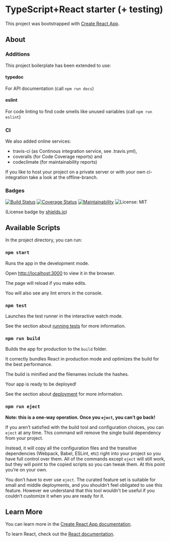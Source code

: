 # TypeScript+React starter (+ testing)

This project was bootstrapped with [Create React App](https://github.com/facebook/create-react-app).

## About

### Additions

This project boilerplate has been extended to use:

#### typedoc

For API documentation (call `npm run docs`)

#### eslint

For code linting to find code smells like unused variables (call `npm run eslint`)

### CI

We also added online services:

- travis-ci (as Continous integration service, see .travis.yml),
- coveralls (for Code Coverage reports) and
- codeclimate (for maintainability reports)

If you like to host your project on a private server or with your own ci-integration take a look at the offline-branch.

### Badges

[![Build Status](https://travis-ci.org/brean/typescript-react-starter.svg)](https://travis-ci.org/brean/typescript-react-starter)
[![Coverage Status](https://coveralls.io/repos/github/brean/typescript-react-starter/badge.svg)](https://coveralls.io/github/brean/typescript-react-starter)
[![Maintainability](https://api.codeclimate.com/v1/badges/597c089ea8d537a4daf0/maintainability)](https://codeclimate.com/github/brean/typescript-react-starter/maintainability)
![License: MIT](https://img.shields.io/badge/License-MIT-blue.svg)

(License badge by [shields.io](https://shields.io/))

## Available Scripts

In the project directory, you can run:

### `npm start`

Runs the app in the development mode.

Open [http://localhost:3000](http://localhost:3000) to view it in the browser.

The page will reload if you make edits.

You will also see any lint errors in the console.

### `npm test`

Launches the test runner in the interactive watch mode.

See the section about [running tests](https://facebook.github.io/create-react-app/docs/running-tests) for more information.

### `npm run build`

Builds the app for production to the `build` folder.

It correctly bundles React in production mode and optimizes the build for the best performance.

The build is minified and the filenames include the hashes.

Your app is ready to be deployed!

See the section about [deployment](https://facebook.github.io/create-react-app/docs/deployment) for more information.

### `npm run eject`

**Note: this is a one-way operation. Once you `eject`, you can’t go back!**

If you aren’t satisfied with the build tool and configuration choices, you can `eject` at any time. This command will remove the single build dependency from your project.

Instead, it will copy all the configuration files and the transitive dependencies (Webpack, Babel, ESLint, etc) right into your project so you have full control over them. All of the commands except `eject` will still work, but they will point to the copied scripts so you can tweak them. At this point you’re on your own.

You don’t have to ever use `eject`. The curated feature set is suitable for small and middle deployments, and you shouldn’t feel obligated to use this feature. However we understand that this tool wouldn’t be useful if you couldn’t customize it when you are ready for it.

## Learn More

You can learn more in the [Create React App documentation](https://facebook.github.io/create-react-app/docs/getting-started).

To learn React, check out the [React documentation](https://reactjs.org/).
